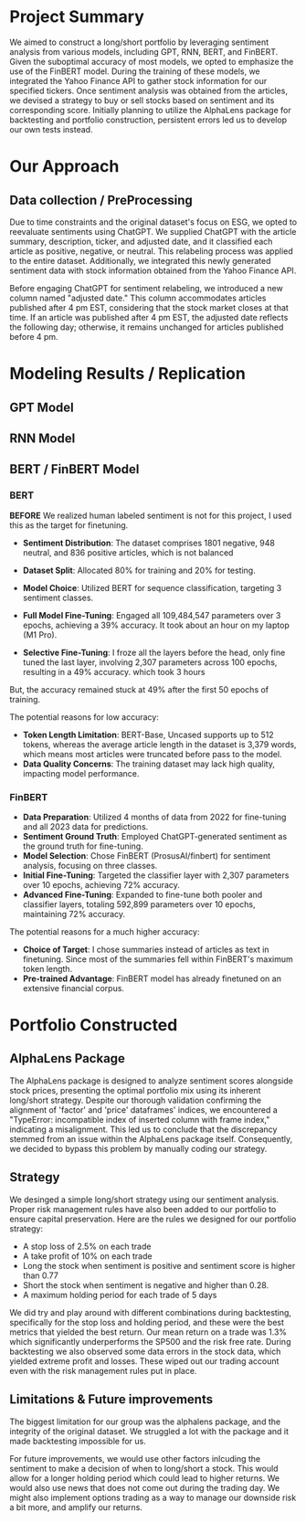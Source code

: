 # Project Summary
We aimed to construct a long/short portfolio by leveraging sentiment analysis from various models, including GPT, RNN, BERT, and FinBERT. Given the suboptimal accuracy of most models, we opted to emphasize the use of the FinBERT model. During the training of these models, we integrated the Yahoo Finance API to gather stock information for our specified tickers. Once sentiment analysis was obtained from the articles, we devised a strategy to buy or sell stocks based on sentiment and its corresponding score. Initially planning to utilize the AlphaLens package for backtesting and portfolio construction, persistent errors led us to develop our own tests instead.

# Our Approach
## Data collection / PreProcessing
Due to time constraints and the original dataset's focus on ESG, we opted to reevaluate sentiments using ChatGPT. We supplied ChatGPT with the article summary, description, ticker, and adjusted date, and it classified each article as positive, negative, or neutral. This relabeling process was applied to the entire dataset. Additionally, we integrated this newly generated sentiment data with stock information obtained from the Yahoo Finance API.

Before engaging ChatGPT for sentiment relabeling, we introduced a new column named "adjusted date." This column accommodates articles published after 4 pm EST, considering that the stock market closes at that time. If an article was published after 4 pm EST, the adjusted date reflects the following day; otherwise, it remains unchanged for articles published before 4 pm.

# Modeling Results / Replication
## GPT Model

## RNN Model

## BERT / FinBERT Model

### BERT
**BEFORE** We realized human labeled sentiment is not for this project, I used this as the target for finetuning.

* **Sentiment Distribution**: The dataset comprises 1801 negative, 948 neutral, and 836 positive articles, which is not balanced

* **Dataset Split**: Allocated 80% for training and 20% for testing.

* **Model Choice**: Utilized BERT for sequence classification, targeting 3 sentiment classes.

* **Full Model Fine-Tuning**: Engaged all 109,484,547 parameters over 3 epochs, achieving a 39% accuracy. It took about an hour on my laptop (M1 Pro).

* **Selective Fine-Tuning**: I froze all the layers before the head, only fine tuned the last layer, involving 2,307 parameters across 100 epochs, resulting in a 49% accuracy. which took 3 hours


But, the accuracy remained stuck at 49% after the first 50 epochs of training.


The potential reasons for low accuracy:
* **Token Length Limitation**: BERT-Base, Uncased supports up to 512 tokens, whereas the average article length in the dataset is 3,379 words, which means most articles were truncated before pass to the model.
* **Data Quality Concerns**: The training dataset may lack high quality, impacting model performance.


### FinBERT
* **Data Preparation**: Utilized 4 months of data from 2022 for fine-tuning and all 2023 data for predictions.
* **Sentiment Ground Truth**: Employed ChatGPT-generated sentiment as the ground truth for fine-tuning.
* **Model Selection**: Chose FinBERT (ProsusAI/finbert) for sentiment analysis, focusing on three classes.
* **Initial Fine-Tuning**: Targeted the classifier layer with 2,307 parameters over 10 epochs, achieving 72% accuracy.
* **Advanced Fine-Tuning**: Expanded to fine-tune both pooler and classifier layers, totaling 592,899 parameters over 10 epochs, maintaining 72% accuracy.

The potential reasons for a much higher accuracy:

* **Choice of Target**: I chose summaries instead of articles as text in finetuning. Since most of the summaries fell within FinBERT's maximum token length.
* **Pre-trained Advantage**: FinBERT model has already finetuned on an extensive financial corpus.

# Portfolio Constructed

## AlphaLens Package
The AlphaLens package is designed to analyze sentiment scores alongside stock prices, presenting the optimal portfolio mix using its inherent long/short strategy. Despite our thorough validation confirming the alignment of 'factor' and 'price' dataframes' indices, we encountered a "TypeError: incompatible index of inserted column with frame index," indicating a misalignment. This led us to conclude that the discrepancy stemmed from an issue within the AlphaLens package itself. Consequently, we decided to bypass this problem by manually coding our strategy.

## Strategy 
We desinged a simple long/short strategy using our sentiment analysis. Proper risk management rules have also been added to our portfolio to ensure capital preservation. 
Here are the rules we designed for our portfolio strategy:
* A stop loss of 2.5% on each trade
* A take profit of 10% on each trade
* Long the stock when sentiment is positive and sentiment score is higher than 0.77
* Short the stock when sentiment is negative and higher than 0.28.
* A maximum holding period for each trade of 5 days

We did try and play around with different combinations during backtesting, specifically for the stop loss and holding period, and these were the best metrics that yielded the best return. 
Our mean return on a trade was 1.3% which significantly underperforms the SP500 and the risk free rate. 
During backtesting we also observed some data errors in the stock data, which yielded extreme profit and losses. These wiped out our trading account even with the risk management rules put in place. 

## Limitations & Future improvements
The biggest limitation for our group was the alphalens package, and the integrity of the original dataset. 
We struggled a lot with the package and it made backtesting impossible for us. 

For future improvements, we would use other factors inlcuding the sentiment to make a decision of when to long/short a stock. This would allow for a longer holding period which could lead to higher returns. 
We would also use news that does not come out during the trading day. 
We might also implement options trading as a way to manage our downside risk a bit more, and amplify our returns. 
